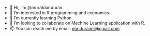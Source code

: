 - 👋 Hi, I’m @muratdonduran
- 👀 I’m interested in R programming and economics.
- 🌱 I’m currently learning Python.
- 💞️ I’m looking to collaborate on Machine Learning application with R.
- 📫 You can reach me by email: donduranm@gmail.com

<!---
muratdonduran/muratdonduran is a ✨ special ✨ repository because its `README.md` (this file) appears on your GitHub profile.
You can click the Preview link to take a look at your changes.
--->
